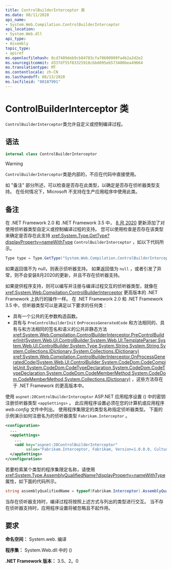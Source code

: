 ```yaml
---
title: ControlBuilderInterceptor 类
ms.date: 08/11/2020
api_name:
- System.Web.Compilation.ControlBuilderInterceptor
api_location:
- System.Web.dll
api_type:
- Assembly
topic_type:
- apiref
ms.openlocfilehash: 0cd7409deb9cb84783cfa70600999fa4b2a2d2e2
ms.sourcegitcommit: d337df55f83325918cbbd095eb573400bea49064
ms.translationtype: MT
ms.contentlocale: zh-CN
ms.lasthandoff: 08/13/2020
ms.locfileid: "88187991"
---
```

# <a name="controlbuilderinterceptor-class"></a>ControlBuilderInterceptor 类

`ControlBuilderInterceptor`类允许自定义或控制编译过程。

## <a name="syntax"></a>语法

```csharp
internal class ControlBuilderInterceptor
```

> [!WARNING]
> `ControlBuilderInterceptor`类是内部的，不应在代码中直接使用。
>
> 如 "备注" 部分所述，可以检查是否存在此类型，以确定是否存在侦听器类型支持。 在任何情况下，Microsoft 不支持在生产应用程序中使用此类。

## <a name="remarks"></a>备注

在 .NET Framework 2.0 和 .NET Framework 3.5 中， [8 月 2020](https://portal.msrc.microsoft.com/security-guidance/releasenotedetail/2020-Aug) 更新添加了对使用侦听器类型自定义或控制编译过程的支持。 您可以使用检查是否存在该类型来确定是否存在此支持 <xref:System.Type.GetType?displayProperty=nameWithType> `ControlBuilderInterceptor` ，如以下代码所示。

```csharp
Type type = Type.GetType("System.Web.Compilation.ControlBuilderInterceptor, System.Web, Version=2.0.0.0, Culture=neutral, PublicKeyToken=b03f5f7f11d50a3a");
```

如果返回值不为 null，则表示侦听器支持。 如果返回值为 `null` ，或者引发了异常，则不会安装8月2020的更新，并且不存在侦听器支持。

如果提供程序支持，则可以编写并注册与编译过程交互的侦听器类型，就像在 <xref:System.Web.Compilation.ControlBuilderInterceptor> 更高版本的 .NET Framework 上执行的操作一样。 在 .NET Framework 2.0 和 .NET Framework 3.5 中，侦听器类型可以是满足以下要求的任何类：

* 具有一个公共的无参数构造函数。
* 具有与 `PreControlBuilderInit` `OnProcessGeneratedCode` 和方法相同的、具有与和方法相同的签名和语义的公共非静态方法 <xref:System.Web.Compilation.ControlBuilderInterceptor.PreControlBuilderInit(System.Web.UI.ControlBuilder,System.Web.UI.TemplateParser,System.Web.UI.ControlBuilder,System.Type,System.String,System.String,System.Collections.IDictionary,System.Collections.IDictionary)> <xref:System.Web.Compilation.ControlBuilderInterceptor.OnProcessGeneratedCode(System.Web.UI.ControlBuilder,System.CodeDom.CodeCompileUnit,System.CodeDom.CodeTypeDeclaration,System.CodeDom.CodeTypeDeclaration,System.CodeDom.CodeMemberMethod,System.CodeDom.CodeMemberMethod,System.Collections.IDictionary)> ，这些方法存在于 .NET Framework 的更高版本中。

使用 `aspnet:20ControlBuilderInterceptor` ASP.NET 应用程序设置 () 中的密钥注册侦听器类型 `<appSettings>` 。 此应用程序设置必须在您的计算机或应用程序 *web.config* 文件中列出。 使用程序集限定的类型名称指定侦听器类型。 下面的示例演示如何注册名为的侦听器类型 `Fabrikam.Interceptor` 。

```xml
<configuration>
  ...
  <appSettings>
    ...
    <add key="aspnet:20ControlBuilderInterceptor"
         value="Fabrikam.Interceptor, Fabrikam, Version=1.0.0.0, Culture=neutral, PublicKeyToken=2b3831f2f2b744f7" />
  </appSettings>
</configuration>
```

若要检索某个类型的程序集限定名称，请使用 <xref:System.Type.AssemblyQualifiedName?displayProperty=nameWithType> 属性，如下面的代码所示。

```csharp
string assemblyQualifiedName = typeof(Fabrikam.Interceptor).AssemblyQualifiedName;
```

当存在侦听器支持时，编译过程将按照上述方式与列出的类型进行交互。 当不存在侦听器支持时，应用程序设置将被忽略且不起作用。

## <a name="requirements"></a>要求

**命名空间：** System.web. 编译

**程序集：** System.Web.dll 中的 () 

**.NET Framework 版本：** 3.5、2。0
